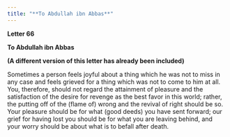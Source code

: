 ```yaml
---
title: "**To Abdullah ibn Abbas**" 
---
```

**Letter 66**

**To Abdullah ibn Abbas**

**\(A different version of this letter has already been included\)**

Sometimes a person feels joyful about a thing which he was not to miss in any case and feels grieved for a thing which was not to come to him at all\. You, therefore, should not regard the attainment of pleasure and the satisfaction of the desire for revenge as the best favor in this world; rather, the putting off of the \(flame of\) wrong and the revival of right should be so\. Your pleasure should be for what \(good deeds\) you have sent forward; our grief for having lost you should be for what you are leaving behind, and your worry should be about what is to befall after death\.

